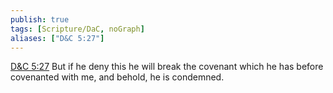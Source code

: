```yaml
---
publish: true
tags: [Scripture/DaC, noGraph]
aliases: ["D&C 5:27"]
---
```

[D&C 5:27](https://churchofjesuschrist.org/study/scriptures/dc-testament/dc/5?lang=eng&id=p27#p27) But if he deny this he will break the covenant which he has before covenanted with me, and behold, he is condemned.
